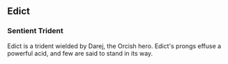 ## Edict
### Sentient Trident

Edict is a trident wielded by Darej, the Orcish hero.
Edict's prongs effuse a powerful acid, and few are said to stand in its way.

